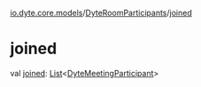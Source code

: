 [io.dyte.core.models](../index.md)/[DyteRoomParticipants](index.md)/[joined](joined.md)

# joined


val [joined](joined.md): [List](https://kotlinlang.org/api/latest/jvm/stdlib/kotlin.collections/-list/index.html)&lt;[DyteMeetingParticipant](../-dyte-meeting-participant/index.md)&gt;
